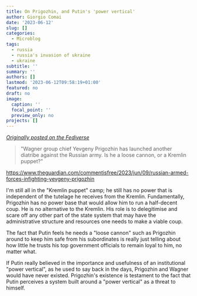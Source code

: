 ```yaml
---
title: On Prigozhin, and Putin's 'power vertical'
author: Giorgio Comai
date: '2023-06-12'
slug: []
categories:
  - Microblog
tags:
  - russia
  - russia's invasion of ukraine
  - ukraine
subtitle: ''
summary: ''
authors: []
lastmod: '2023-06-12T09:58:19+01:00'
featured: no
draft: no
image:
  caption: ''
  focal_point: ''
  preview_only: no
projects: []
---
```


*[Originally posted on the Fediverse](https://fediverse.giorgiocomai.eu/notice/AWbjLTFrh4aoJyCjS4)*

> "Wagner group chief Yevgeny Prigozhin has launched another diatribe against the Russian army. Is he a loose cannon, or a Kremlin puppet?"

https://www.theguardian.com/commentisfree/2023/jun/09/russian-armed-forces-infighting-yevgeny-prigozhin

I'm still all in the "Kremlin puppet" camp; he still has no power that is independent of the tutelage he receives from the Kremlin. Fundamentally, Prigozhin has no power base that would allow him to run a half-decent coup. He is no alternative to the Kremlin. His role is to delegitimise and scare off any other part of the state system that may have the administrative structure and resources one needs to make a viable coup.

The fact that Putin feels he needs a "loose cannon" such as Prigozhin around to keep him safe from his subordinates is really just telling about how little he trusts his top government officials to remain loyal to him, no matter what.

If Putin really believed in the importance and usefulness of an institutional "power vertical", as he used to say back in the days, Prigozhin and Wagner would have never existed. Prigozhin's existence is testament to the fact that Putin perceives a system built around a "power vertical" as a threat to himself. 